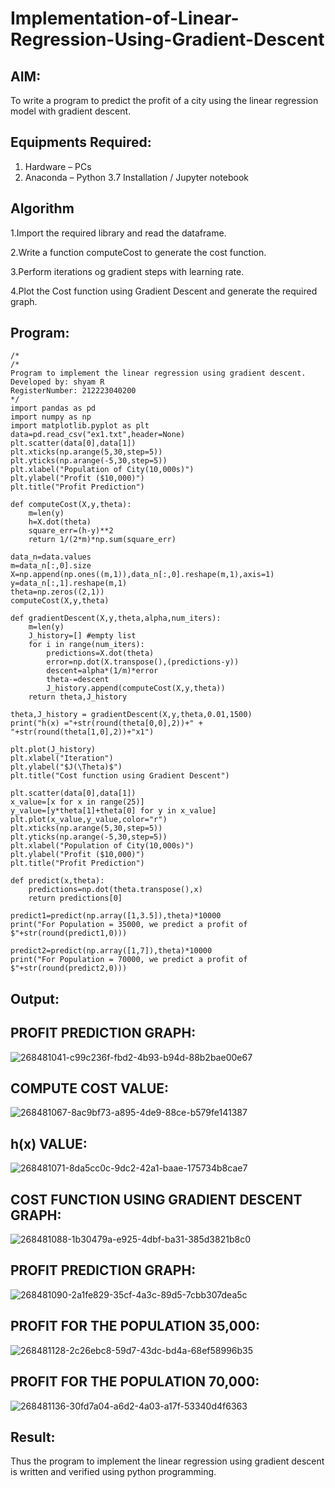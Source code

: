 # Implementation-of-Linear-Regression-Using-Gradient-Descent

## AIM:
To write a program to predict the profit of a city using the linear regression model with gradient descent.

## Equipments Required:
1. Hardware – PCs
2. Anaconda – Python 3.7 Installation / Jupyter notebook

## Algorithm
1.Import the required library and read the dataframe.

2.Write a function computeCost to generate the cost function.

3.Perform iterations og gradient steps with learning rate.

4.Plot the Cost function using Gradient Descent and generate the required graph.

## Program:
```
/*
/*
Program to implement the linear regression using gradient descent.
Developed by: shyam R
RegisterNumber: 212223040200
*/
import pandas as pd
import numpy as np
import matplotlib.pyplot as plt
data=pd.read_csv("ex1.txt",header=None)
plt.scatter(data[0],data[1])
plt.xticks(np.arange(5,30,step=5))
plt.yticks(np.arange(-5,30,step=5))
plt.xlabel("Population of City(10,000s)")
plt.ylabel("Profit ($10,000)")
plt.title("Profit Prediction")

def computeCost(X,y,theta):
    m=len(y) 
    h=X.dot(theta) 
    square_err=(h-y)**2
    return 1/(2*m)*np.sum(square_err) 

data_n=data.values
m=data_n[:,0].size
X=np.append(np.ones((m,1)),data_n[:,0].reshape(m,1),axis=1)
y=data_n[:,1].reshape(m,1)
theta=np.zeros((2,1))
computeCost(X,y,theta) 

def gradientDescent(X,y,theta,alpha,num_iters):
    m=len(y)
    J_history=[] #empty list
    for i in range(num_iters):
        predictions=X.dot(theta)
        error=np.dot(X.transpose(),(predictions-y))
        descent=alpha*(1/m)*error
        theta-=descent
        J_history.append(computeCost(X,y,theta))
    return theta,J_history

theta,J_history = gradientDescent(X,y,theta,0.01,1500)
print("h(x) ="+str(round(theta[0,0],2))+" + "+str(round(theta[1,0],2))+"x1")

plt.plot(J_history)
plt.xlabel("Iteration")
plt.ylabel("$J(\Theta)$")
plt.title("Cost function using Gradient Descent")

plt.scatter(data[0],data[1])
x_value=[x for x in range(25)]
y_value=[y*theta[1]+theta[0] for y in x_value]
plt.plot(x_value,y_value,color="r")
plt.xticks(np.arange(5,30,step=5))
plt.yticks(np.arange(-5,30,step=5))
plt.xlabel("Population of City(10,000s)")
plt.ylabel("Profit ($10,000)")
plt.title("Profit Prediction")

def predict(x,theta):
    predictions=np.dot(theta.transpose(),x)
    return predictions[0]

predict1=predict(np.array([1,3.5]),theta)*10000
print("For Population = 35000, we predict a profit of $"+str(round(predict1,0)))

predict2=predict(np.array([1,7]),theta)*10000
print("For Population = 70000, we predict a profit of $"+str(round(predict2,0)))
```
## Output:
## PROFIT PREDICTION GRAPH:
![268481041-c99c236f-fbd2-4b93-b94d-88b2bae00e67](https://github.com/shivanshyam79/Implementation-of-Linear-Regression-Using-Gradient-Descent/assets/151513860/b22f514c-7195-43b3-8b68-9f7945afa988)
## COMPUTE COST VALUE:
![268481067-8ac9bf73-a895-4de9-88ce-b579fe141387](https://github.com/shivanshyam79/Implementation-of-Linear-Regression-Using-Gradient-Descent/assets/151513860/de3698d6-b5d2-4421-91bc-6b9919d8e4ad)
## h(x) VALUE:
![268481071-8da5cc0c-9dc2-42a1-baae-175734b8cae7](https://github.com/shivanshyam79/Implementation-of-Linear-Regression-Using-Gradient-Descent/assets/151513860/b0184f03-2b63-4e25-b236-8cdb9b0f6fce)
## COST FUNCTION USING GRADIENT DESCENT GRAPH:
![268481088-1b30479a-e925-4dbf-ba31-385d3821b8c0](https://github.com/shivanshyam79/Implementation-of-Linear-Regression-Using-Gradient-Descent/assets/151513860/ccc2036b-ad8c-49bc-8164-b81631a1b326)
## PROFIT PREDICTION GRAPH:
![268481090-2a1fe829-35cf-4a3c-89d5-7cbb307dea5c](https://github.com/shivanshyam79/Implementation-of-Linear-Regression-Using-Gradient-Descent/assets/151513860/189d422c-43a7-4ea5-97a7-744f5147ff96)
## PROFIT FOR THE POPULATION 35,000:
![268481128-2c26ebc8-59d7-43dc-bd4a-68ef58996b35](https://github.com/shivanshyam79/Implementation-of-Linear-Regression-Using-Gradient-Descent/assets/151513860/f80e9f58-4015-43b9-af7d-babdb1ed558a)
## PROFIT FOR THE POPULATION 70,000:
![268481136-30fd7a04-a6d2-4a03-a17f-53340d4f6363](https://github.com/shivanshyam79/Implementation-of-Linear-Regression-Using-Gradient-Descent/assets/151513860/367c22b6-5f2d-4d76-9b99-132e90e94011)








## Result:
Thus the program to implement the linear regression using gradient descent is written and verified using python programming.
